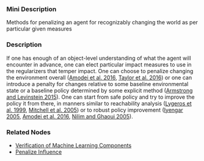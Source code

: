 ### Mini Description

Methods for penalizing an agent for recognizably changing the world as per particular given measures

### Description

If one has enough of an object-level understanding of what the agent will encounter in advance, one can elect particular impact measures to use in the regularizers that temper impact. One can choose to penalize changing the environment overall ([Amodei et al. 2016](http://arxiv.org/abs/1606.06565), [Taylor et al. 2016](https://intelligence.org/files/AlignmentMachineLearning.pdf)) or one can introduce a penalty for changes relative to some baseline environmental state or a baseline policy determined by some explicit method ([Armstrong and Levinstein 2015](https://dl.dropboxusercontent.com/u/23843264/Permanent/Reduced_impact_S+B.pdf)). One can start from safe policy and try to improve the policy it from there, in manners similar to reachability analysis ([Lygeros et al. 1999](http://dx.doi.org/10.1016/S0005-1098(98)00193-9), [Mitchell et al. 2005](https://www.cs.ubc.ca/~mitchell/Papers/publishedIEEEtac05.pdf)) or to robust policy improvement ([Iyengar 2005](http://dx.doi.org/10.1287/moor.1040.0129), [Amodei et al. 2016](http://arxiv.org/abs/1606.06565), [Nilim and Ghaoui 2005](http://dx.doi.org/10.1287/opre.1050.0216)).

### Related Nodes

- [Verification of Machine Learning Components](/Value_Alignment/Verification/Verification_of_Intelligent_Systems/Verification_of_Machine_Learning_Components/Verification_of_Machine_Learning_Components.md)
- [Penalize Influence](/Value_Alignment/Validation/Averting_Instrumental_Incentives/Domesticity/Impact_Measures/Avoiding_Negative_Side_Effects/Penalize_Influence/Penalize_Influence.md)

